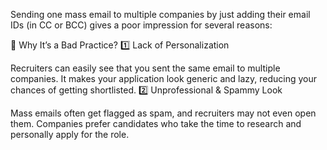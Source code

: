 Sending one mass email to multiple companies by just adding their email IDs (in CC or BCC) gives a poor impression for several reasons:

🚫 Why It’s a Bad Practice?
1️⃣ Lack of Personalization

Recruiters can easily see that you sent the same email to multiple companies.
It makes your application look generic and lazy, reducing your chances of getting shortlisted.
2️⃣ Unprofessional & Spammy Look

Mass emails often get flagged as spam, and recruiters may not even open them.
Companies prefer candidates who take the time to research and personally apply for the role.
